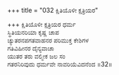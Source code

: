 +++
title = "032 ಕ್ಷಿತಿಯೊಳೀ ಕ್ಷತ್ರಿಯರ"

+++
ಕ್ಷಿತಿಯೊಳೀ ಕ್ಷತ್ರಿಯರ ಧರ್ಮ   
ಸ್ಥಿತಿಯನರಿಯಾ ಕೃಷ್ಣ ಚಾಪ   
ಚ್ಯುತರನಪಗತವಾಹನರ ಪರಿಮುಕ್ತ ಕೇಶಿಗಳ   
ಗತಿವಿಹೀನರ ದೈನ್ಯವಾಚಾ   
ಯುತರ ತರು ವಲ್ಮೀಕ ಜಲ ಸಂ   
ಗತರನಿರಿವುದು ಧರ್ಮವೇ ನಾವರಿಯೆವಿದನೆಂದ      ॥32॥